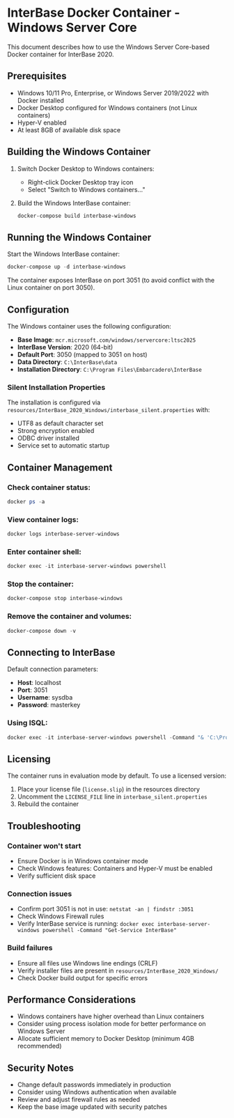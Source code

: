 # InterBase Docker Container - Windows Server Core

This document describes how to use the Windows Server Core-based Docker container for InterBase 2020.

## Prerequisites

- Windows 10/11 Pro, Enterprise, or Windows Server 2019/2022 with Docker installed
- Docker Desktop configured for Windows containers (not Linux containers)
- Hyper-V enabled
- At least 8GB of available disk space

## Building the Windows Container

1. Switch Docker Desktop to Windows containers:
   - Right-click Docker Desktop tray icon
   - Select "Switch to Windows containers..."

2. Build the Windows InterBase container:
   ```powershell
   docker-compose build interbase-windows
   ```

## Running the Windows Container

Start the Windows InterBase container:

```powershell
docker-compose up -d interbase-windows
```

The container exposes InterBase on port 3051 (to avoid conflict with the Linux container on port 3050).

## Configuration

The Windows container uses the following configuration:

- **Base Image**: `mcr.microsoft.com/windows/servercore:ltsc2025`
- **InterBase Version**: 2020 (64-bit)
- **Default Port**: 3050 (mapped to 3051 on host)
- **Data Directory**: `C:\InterBase\data`
- **Installation Directory**: `C:\Program Files\Embarcadero\InterBase`

### Silent Installation Properties

The installation is configured via `resources/InterBase_2020_Windows/interbase_silent.properties` with:

- UTF8 as default character set
- Strong encryption enabled
- ODBC driver installed
- Service set to automatic startup

## Container Management

### Check container status:
```powershell
docker ps -a
```

### View container logs:
```powershell
docker logs interbase-server-windows
```

### Enter container shell:
```powershell
docker exec -it interbase-server-windows powershell
```

### Stop the container:
```powershell
docker-compose stop interbase-windows
```

### Remove the container and volumes:
```powershell
docker-compose down -v
```

## Connecting to InterBase

Default connection parameters:
- **Host**: localhost
- **Port**: 3051
- **Username**: sysdba
- **Password**: masterkey

### Using ISQL:
```powershell
docker exec -it interbase-server-windows powershell -Command "& 'C:\Program Files\Embarcadero\InterBase\bin\isql.exe' -user sysdba -password masterkey"
```

## Licensing

The container runs in evaluation mode by default. To use a licensed version:

1. Place your license file (`license.slip`) in the resources directory
2. Uncomment the `LICENSE_FILE` line in `interbase_silent.properties`
3. Rebuild the container

## Troubleshooting

### Container won't start
- Ensure Docker is in Windows container mode
- Check Windows features: Containers and Hyper-V must be enabled
- Verify sufficient disk space

### Connection issues
- Confirm port 3051 is not in use: `netstat -an | findstr :3051`
- Check Windows Firewall rules
- Verify InterBase service is running: `docker exec interbase-server-windows powershell -Command "Get-Service InterBase"`

### Build failures
- Ensure all files use Windows line endings (CRLF)
- Verify installer files are present in `resources/InterBase_2020_Windows/`
- Check Docker build output for specific errors

## Performance Considerations

- Windows containers have higher overhead than Linux containers
- Consider using process isolation mode for better performance on Windows Server
- Allocate sufficient memory to Docker Desktop (minimum 4GB recommended)

## Security Notes

- Change default passwords immediately in production
- Consider using Windows authentication when available
- Review and adjust firewall rules as needed
- Keep the base image updated with security patches